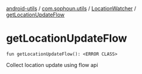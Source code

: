 [android-utils](../../index.md) / [com.sophoun.utils](../index.md) / [LocationWatcher](index.md) / [getLocationUpdateFlow](./get-location-update-flow.md)

# getLocationUpdateFlow

`fun getLocationUpdateFlow(): <ERROR CLASS>`

Collect location update using flow api

